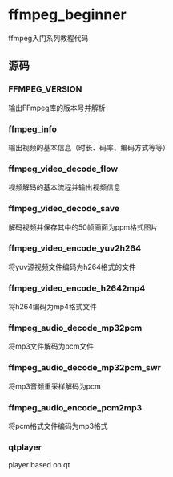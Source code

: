 # ffmpeg_beginner

ffmpeg入门系列教程代码

## 源码

### FFMPEG_VERSION

输出FFmpeg库的版本号并解析

### ffmpeg_info

输出视频的基本信息（时长、码率、编码方式等等）

### ffmpeg_video_decode_flow

视频解码的基本流程并输出视频信息

### ffmpeg_video_decode_save

解码视频并保存其中的50帧画面为ppm格式图片

### ffmpeg_video_encode_yuv2h264

将yuv源视频文件编码为h264格式的文件

### ffmpeg_video_encode_h2642mp4

将h264编码为mp4格式文件

### ffmpeg_audio_decode_mp32pcm

将mp3文件解码为pcm文件

### ffmpeg_audio_decode_mp32pcm_swr

将mp3音频重采样解码为pcm

### ffmpeg_audio_encode_pcm2mp3

将pcm格式文件编码为mp3格式

### qtplayer

player based on qt

#### 